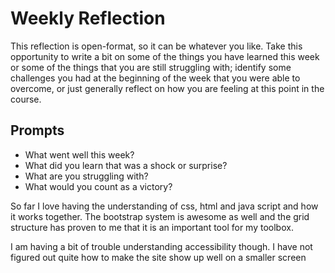 # Weekly Reflection
This reflection is open-format, so it can be whatever you like. Take this opportunity to write a bit on some of the things you have learned this week or some of the things that you are still struggling with; identify some challenges you had at the beginning of the week that you were able to overcome, or just generally reflect on how you are feeling at this point in the course.

## Prompts
- What went well this week?
- What did you learn that was a shock or surprise?
- What are you struggling with?
- What would you count as a victory?


So far I love having the understanding of css, html and java script and how it works together. The bootstrap system is awesome as well and the grid structure has proven to me that it is an important tool for my toolbox. 

I am having a bit of trouble understanding accessibility though. I have not figured out quite how to make the site show up well on a smaller screen